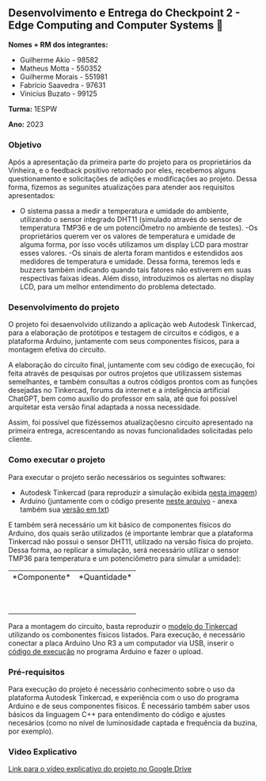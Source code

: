 ## Desenvolvimento e Entrega do Checkpoint 2 - Edge Computing and Computer Systems :rooster:

**Nomes + RM dos integrantes:**
- Guilherme Akio - 98582
- Matheus Motta - 550352
- Guilherme Morais - 551981
- Fabrício Saavedra - 97631	
- Vinicius Buzato - 99125

**Turma:** 1ESPW

**Ano:** 2023

### Objetivo
Após a apresentação da primeira parte do projeto para os proprietários da Vinheira, e o feedback positivo retornado por eles, recebemos alguns questionamento e solicitações de adições e modificações ao projeto. Dessa forma, fizemos as segunites atualizações para atender aos requisitos apresentados:
- O sistema passa a medir a temperatura e umidade do ambiente, utilizando o sensor integrado DHT11 (simulado através do sensor de temperatura TMP36 e de um potenciÔmetro no ambiente de testes).
-Os proprietários querem ver os valores de temperatura e umidade de alguma forma, por isso vocês utilizamos um display LCD para mostrar esses valores. 
-Os sinais de alerta foram mantidos e estendidos aos medidores de temperatura e umidade. Dessa forma, teremos leds e buzzers também indicando quando tais fatores não estiverem em suas respectivas faixas ideas. Além disso, introduzimos os alertas no display LCD, para um melhor entendimento do problema detectado.

### Desenvolvimento do projeto
O projeto foi desaenvolvido utilizando a aplicação web Autodesk Tinkercad, para a elaboração de protótipos e testagem de circuitos e códigos, e a plataforma Arduino, juntamente com seus componentes físicos, para a montagem efetiva do circuito.

A elaboração do circuito final, juntamente com seu código de execução, foi feita através de pesquisas por outros projetos que utilizassem sistemas semelhantes, e também consultas a outros códigos prontos com as funções desejadas no Tinkercad, forums da internet e a inteligência artificial ChatGPT,  bem como auxílio do professor em sala, até que foi possível arquitetar esta versão final adaptada a nossa necessidade. 

Assim, foi possível que fizéssemos atualizaçõesno circuito apresentado na primeira entrega, acrescentando as novas funcionalidades solicitadas pelo cliente. 

### Como executar o projeto
  Para executar o projeto serão necessários os seguintes softwares:
  - Autodesk Tinkercad (para reproduzir a simulação exibida [nesta imagem](Projeto_Tinkercad.jpg))
  - Arduino (juntamente com o código presente [neste arquivo](Codigo_Arduino.ino) - anexa também sua [versão em txt](Código_Arduino.txt.txt))
  
E também será necessário um kit básico de componentes físicos do Arduino, dos quais serão utilizados (é importante lembrar que a plataforma Tinkercad não possui o sensor DHT11, utilizado na versão física do projeto. Dessa forma, ao replicar a simulação, será necessário utilizar o sensor TMP36 para temperatura e um potenciômetro para simular a umidade):

<table>
  <tr>
    <td>*Componente*</td>
    <td>*Quantidade*</td>
  </tr>
  <tr>
  <td></td>
  <td></td>
  </tr>
  <tr>
  <td></td>
  <td></td>
  </tr>
  <tr>
  <td></td>
  <td></td>
  </tr>
  <tr>
  <td></td>
  <td></td>
  </tr>
  <tr>
  <td></td>
  <td></td>
  </tr>
  <tr>
  <td></td>
  <td></td>
  </tr>
  <tr>
  <td></td>
  <td></td>
  </tr>
  <tr>
  <td></td>
  <td></td>
  </tr>
  <tr>
  <td></td>
  <td></td>
  </tr>
  <tr>
  <td></td>
  <td></td>
  </tr>
</table>

  Para a montagem do circuito, basta reproduzir o [modelo do Tinkercad](Projeto_Tinkercad.jpg) utilizando os combonentes físicos listados. Para execução, é necessário conectar a placa Arduino Uno R3 a um computador via USB, inserir o [código de execução](CodigoArduino.txt) no programa Arduino e fazer o upload.

### Pré-requisitos
  Para execução do projeto é necessário conhecimento sobre o uso da plataforma Autodesk Tinkercad, e experiência com o uso do programa Arduino e de seus componentes físicos. É necessário também saber usos básicos da linguagem C++ para entendimento do código e ajustes necesários (como no nível de luminosidade captada e frequência da buzina, por exemplo).

### Video Explicativo
  [Link para o vídeo explicativo do projeto no Google Drive](https://drive.google.com/file/d/14JTUxA9DLmadRMGnECJU8MJLK81YmrGo/view?usp=sharing)
